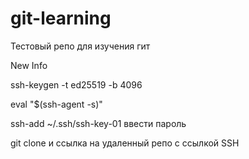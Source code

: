 # git-learning
Тестовый репо для изучения гит 

New Info

ssh-keygen -t ed25519 -b 4096

eval "$(ssh-agent -s)"

ssh-add ~/.ssh/ssh-key-01
ввести пароль

git clone и ссылка на удаленный репо с ссылкой SSH

